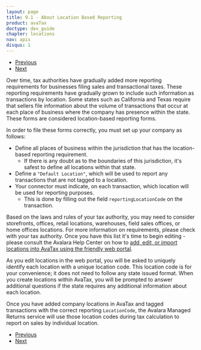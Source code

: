 ```yaml
---
layout: page
title: 9.1 - About Location Based Reporting
product: avaTax
doctype: dev_guide
chapter: locations
nav: apis
disqus: 1
---
```


<ul class="pager">
  <li class="previous"><a href="/avatax/dev-guide/locations/"><i class="glyphicon glyphicon-chevron-left"></i>Previous</a></li>
  <li class="next"><a href="/avatax/dev-guide/locations/using-locations/">Next<i class="glyphicon glyphicon-chevron-right"></i></a></li>
</ul>

Over time, tax authorities have gradually added more reporting requirements for businesses filing sales and transactional taxes.  These reporting requirements have gradually grown to include such information as transactions by location.  Some states such as California and Texas require that sellers file information about the volume of transactions that occur at each place of business where the company has presence within the state.  These forms are considered location-based reporting forms.

In order to file these forms correctly, you must set up your company as follows:
<ul class="dev-guide-list">
    <li>Define all places of business within the jurisdiction that has the location-based reporting requirement.
        <ul class="dev-guide-list">
            <li>If there is any doubt as to the boundaries of this jurisdiction, it's safest to define all locations within that state.</li>
        </ul>
    </li>
    <li>Define a <code>"Default Location"</code>, which will be used to report any transactions that are not tagged to a location.</li>
    <li>Your connector must indicate, on each transaction, which location will be used for reporting purposes.
        <ul class="dev-guide-list">
            <li>This is done by filling out the field <code>reportingLocationCode</code> on the transaction.</li>
        </ul>
    </li>
</ul>

Based on the laws and rules of your tax authority, you may need to consider storefronts, offices, retail locations, warehouses, field sales offices, or home offices locations.  For more information on requirements, please check with your tax authority.  Once you have this list it's time to begin editing - please consult the Avalara Help Center on how to <a class="dev-guide-link" href="https://help.avalara.com/000_Avalara_AvaTax/Manage_Company_Locations/Add__or_Import_Company_Locations?origin=deflection">add, edit, or import locations into AvaTax using the friendly web portal</a>.

As you edit locations in the web portal, you will be asked to uniquely identify each location with a unique location code. This location code is for your convenience; it does not need to follow any state issued format.  When you create locations within AvaTax, you will be prompted to answer additional questions if the state requires any additional information about each location.

Once you have added company locations in AvaTax and tagged transactions with the correct reporting <code>LocationCode</code>, the Avalara Managed Returns service will use those location codes during tax calculation to report on sales by individual location. 

<ul class="pager">
  <li class="previous"><a href="/avatax/dev-guide/locations/"><i class="glyphicon glyphicon-chevron-left"></i>Previous</a></li>
  <li class="next"><a href="/avatax/dev-guide/locations/using-locations/">Next<i class="glyphicon glyphicon-chevron-right"></i></a></li>
</ul>
